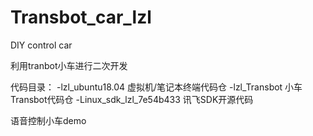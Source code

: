 # Transbot_car_lzl
DIY control car

利用tranbot小车进行二次开发


代码目录：
-lzl_ubuntu18.04   虚拟机/笔记本终端代码仓
-lzl_Transbot      小车Transbot代码仓
-Linux_sdk_lzl_7e54b433   讯飞SDK开源代码


语音控制小车demo

